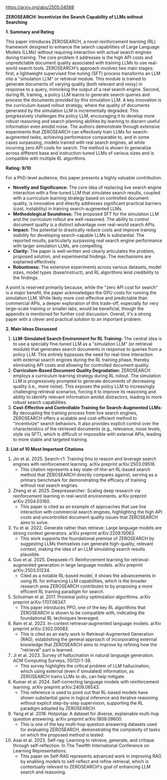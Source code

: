 https://arxiv.org/abs/2505.04588

**ZEROSEARCH: Incentivize the Search Capability of LLMs without Searching**

**1. Summary and Rating**

This paper introduces ZEROSEARCH, a novel reinforcement learning (RL) framework designed to enhance the search capabilities of Large Language Models (LLMs) without requiring interaction with actual search engines during training. The core problem it addresses is the high API costs and unpredictable document quality associated with training LLMs to use real-world search tools. ZEROSEARCH's approach involves two main stages: first, a lightweight supervised fine-tuning (SFT) process transforms an LLM into a "simulation LLM" or retrieval module. This module is trained to generate documents of varying quality (both relevant and noisy) in response to a query, mimicking the output of a real search engine. Second, during RL training, a policy LLM learns to generate search queries and process the documents provided by this simulation LLM. A key innovation is the curriculum-based rollout strategy, where the quality of documents generated by the simulation LLM is incrementally degraded. This progressively challenges the policy LLM, encouraging it to develop more robust reasoning and search planning abilities by learning to discern useful information even amidst noise. The authors demonstrate through extensive experiments that ZEROSEARCH can effectively train LLMs for search-augmented tasks, achieving performance comparable to, and in some cases surpassing, models trained with real search engines, all while incurring zero API costs for search. The method is shown to generalize across different base and instruction-tuned LLMs of various sizes and is compatible with multiple RL algorithms.

**Rating: 9/10**

For a PhD-level audience, this paper presents a highly valuable contribution.
*   **Novelty and Significance:** The core idea of replacing live search engine interaction with a fine-tuned LLM that simulates search results, coupled with a curriculum learning strategy based on controlled document quality, is innovative and directly addresses significant practical barriers (cost, instability) in training search-augmented LLMs.
*   **Methodological Soundness:** The proposed SFT for the simulation LLM and the curriculum rollout are well-reasoned. The ability to control document quality is a distinct advantage over real-world search APIs.
*   **Impact:** The potential to drastically reduce costs and improve training stability for developing search-capable LLMs is substantial. The reported results, particularly surpassing real search engine performance with larger simulation LLMs, are compelling.
*   **Clarity:** The paper is well-written and clearly articulates the problem, proposed solution, and experimental findings. The mechanisms are explained effectively.
*   **Robustness:** The extensive experiments across various datasets, model sizes, model types (base/instruct), and RL algorithms lend credibility to the findings.

A point is reserved primarily because, while the "zero API cost for search" is a major benefit, the paper acknowledges the GPU costs for running the simulation LLM. While likely more cost-effective and predictable than commercial APIs, a deeper exploration of this trade-off, especially for very large-scale training or smaller labs, would be beneficial, though the appendix is mentioned for further cost discussion. Overall, it's a strong paper with a clever and practical solution to an important problem.

**2. Main Ideas Discussed**

1.  **LLM-Simulated Search Environment for RL Training:** The central idea is to use a specially fine-tuned LLM as a "simulation LLM" (or retrieval module) that generates search documents in response to queries from a policy LLM. This entirely bypasses the need for real-time interaction with external search engines during the RL training phase, thereby eliminating API costs and allowing for controlled document quality.
2.  **Curriculum-Based Document Quality Degradation:** ZEROSEARCH employs a curriculum learning strategy during RL rollout. The simulation LLM is progressively prompted to generate documents of decreasing quality (i.e., more noise). This exposes the policy LLM to increasingly challenging retrieval scenarios, forcing it to improve its reasoning and ability to identify relevant information amidst distractors, leading to more robust search capabilities.
3.  **Cost-Effective and Controllable Training for Search-Augmented LLMs:** By decoupling the training process from live search engines, ZEROSEARCH offers a scalable and cost-efficient method to "incentivize" search behaviors. It also provides explicit control over the characteristics of the retrieved documents (e.g., relevance, noise levels, style via SFT), which is difficult or impossible with external APIs, leading to more stable and targeted training.

**3. List of 10 Most Important Citations**

1.  Jin et al. 2025. Search-r1: Training llms to reason and leverage search engines with reinforcement learning. arXiv preprint arXiv:2503.09516.
    *   This citation represents a key state-of-the-art RL-based search method that ZEROSEARCH directly compares against, serving as a primary benchmark for demonstrating the efficacy of training without real search engines.
2.  Zheng et al. 2025. Deepresearcher: Scaling deep research via reinforcement learning in real-world environments. arXiv preprint arXiv:2504.03160.
    *   This paper is cited as an example of approaches that use live interaction with commercial search engines, highlighting the high API costs and uncontrolled document quality issues that ZEROSEARCH aims to solve.
3.  Yu et al. 2022. Generate rather than retrieve: Large language models are strong context generators. arXiv preprint arXiv:2209.10063.
    *   This work supports the foundational premise of ZEROSEARCH by suggesting LLMs themselves can generate high-quality, relevant context, making the idea of an LLM simulating search results plausible.
4.  Guo et al. 2025. Deepseek-r1: Reinforcement learning for retrieval-augmented generation in large language models. arXiv preprint arXiv:2503.01234.
    *   Cited as a notable RL-based model, it shows the advancements in using RL for enhancing LLM capabilities, which is the broader research area ZEROSEARCH contributes to by proposing a more efficient RL training paradigm for search.
5.  Schulman et al. 2017. Proximal policy optimization algorithms. arXiv preprint arXiv:1707.06347.
    *   This paper introduces PPO, one of the key RL algorithms that ZEROSEARCH is shown to be compatible with, indicating the foundational RL techniques leveraged.
6.  Ram et al. 2023. In-context retrieval-augmented language models. arXiv preprint arXiv:2302.00083.
    *   This is cited as an early work in Retrieval-Augmented Generation (RAG), establishing the general approach of incorporating external knowledge that ZEROSEARCH aims to improve by refining how the "retrieval" part is learned.
7.  Ji et al. 2023. Survey of hallucination in natural language generation. ACM Computing Surveys, 55(12):1-38.
    *   This survey highlights the critical problem of LLM hallucination, which using external (even if simulated) information, as ZEROSEARCH trains LLMs to do, can help mitigate.
8.  Kumar et al. 2024. Self-correcting language models with reinforcement learning. arXiv preprint arXiv:2409.06543.
    *   This reference is used to point out that RL-based models have shown substantial gains in logical inference and iterative reasoning without explicit step-by-step supervision, supporting the RL paradigm adopted by ZEROSEARCH.
9.  Yang et al. 2018. Hotpotqa: A dataset for diverse, explainable multi-hop question answering. arXiv preprint arXiv:1809.09600.
    *   This is one of the key multi-hop question answering datasets used for evaluating ZEROSEARCH, demonstrating the complexity of tasks on which the proposed method is tested.
10. Asai et al. 2023. Self-rag: Learning to retrieve, generate, and critique through self-reflection. In The Twelfth International Conference on Learning Representations.
    *   This paper on Self-RAG represents advanced work in improving RAG by enabling models to self-reflect and refine retrieval, which is contextually relevant to ZEROSEARCH's goal of enhancing LLM search and reasoning.
